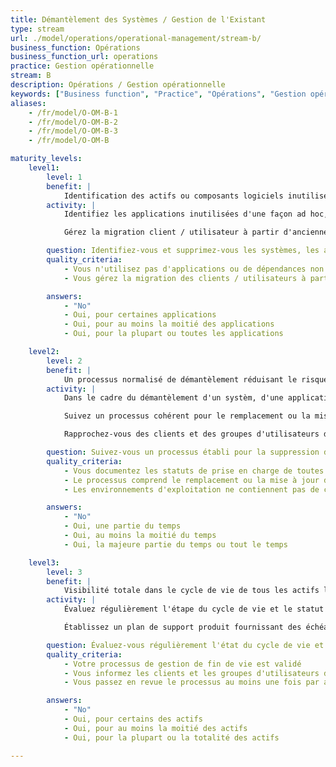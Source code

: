 ```yaml
---
title: Démantèlement des Systèmes / Gestion de l'Existant
type: stream
url: ./model/operations/operational-management/stream-b/
business_function: Opérations
business_function_url: operations
practice: Gestion opérationnelle
stream: B
description: Opérations / Gestion opérationnelle
keywords: ["Business function", "Practice", "Opérations", "Gestion opérationnelle"]
aliases:
    - /fr/model/O-OM-B-1
    - /fr/model/O-OM-B-2
    - /fr/model/O-OM-B-3
    - /fr/model/O-OM-B

maturity_levels:
    level1:
        level: 1
        benefit: |
            Identification des actifs ou composants logiciels inutilisés
        activity: |
            Identifiez les applications inutilisées d'une façon ad hoc, soit par observation par hasard, soit en effectuant occasionnellement une revue. Lorsque vous identifiez des applications non utilisées, enregistrez ces constatations pour des actions ultérieures. Si vous avez établi un processus formel pour le démantèlement des applications non utilisées, assurez-vous que les équipes en sont informées et l'utilisent.

            Gérez la migration client / utilisateur à partir d'anciennes versions de vos produits pour chaque produit et chaque groupe de client / utilisateur. Lorsqu'une version du produit n'est plus utilisée par aucun groupe client / utilisateur, arrêtez le support pour cette version. Cependant, à ce niveau de maturité, il se peut que vous ayez un grand nombre de versions de produits en cours d'utilisation à travers toute la base de clients / utilisateurs, demandant des efforts significatifs aux développeurs pour garantir la compatibilité ascendante des correctifs de produits.

        question: Identifiez-vous et supprimez-vous les systèmes, les applications, les dépendances des applications ou les services qui ne sont plus utilisés, ont atteint leur fin de vie ou ne sont plus activement développés ou maintenus?
        quality_criteria:
            - Vous n'utilisez pas d'applications ou de dépendances non maintenues
            - Vous gérez la migration des clients / utilisateurs à partir des anciennes versions pour chaque produit et chaque groupe de clients / utilisateurs

        answers:
            - "No"
            - Oui, pour certaines applications
            - Oui, pour au moins la moitié des applications
            - Oui, pour la plupart ou toutes les applications

    level2:
        level: 2
        benefit: |
            Un processus normalisé de démantèlement réduisant le risque d'oubli de composant
        activity: |
            Dans le cadre du démantèlement d'un systèm, d'une application ou d'un service, suivez un processus établi pour supprimer tous les comptes pertinents, les règles du pare-feu, les données, etc. de l'environnement opérationnel. En supprimant ces éléments inutiles des fichiers de configuration, vous améliorez la maintenabilité des ressources infrastructure-en-tant-que-code.

            Suivez un processus cohérent pour le remplacement ou la mise à jour en temps opportun d'applications tierces ou de dépendances de l'application (par ex., système d'exploitation, applications utilitaires, bibliothèques), qui ont atteint leur fin de vie.

            Rapprochez-vous des clients et des groupes d'utilisateurs de vos produits en fin de vie ou approchant de leur fin de vie afin de les faire migrer en temps voulu vers des versions supportées.

        question: Suivez-vous un processus établi pour la suppression de toutes les ressources associées, dans le cadre du démantèlement des systèmes, des applications, des dépendances des applications ou des services inutilisés?
        quality_criteria:
            - Vous documentez les statuts de prise en charge de toutes les versions publiées de vos produits dans un endroit accessible
            - Le processus comprend le remplacement ou la mise à jour des applications tierces ou des dépendances d'applications qui ont atteint leur fin de vie
            - Les environnements d'exploitation ne contiennent pas de comptes, de règles de pare-feu ou autres artefacts de configuration inutiles

        answers:
            - "No"
            - Oui, une partie du temps
            - Oui, au moins la moitié du temps
            - Oui, la majeure partie du temps ou tout le temps

    level3:
        level: 3
        benefit: |
            Visibilité totale dans le cycle de vie de tous les actifs logiciels
        activity: |
            Évaluez régulièrement l'étape du cycle de vie et le statut de support de tous les actifs logiciels et composants d'infrastructure sous-jacents et estimez leur fin de vie. Suivez un processus bien défini pour atténuer activement les risques de sécurité qui surviennent lorsque les actifs / composants approchent de leur fin de vie. Examinez et mettez à jour régulièrement votre processus afin de refléter les leçons tirées de l'expérience.

            Établissez un plan de support produit fournissant des échéanciers clairs pour la fin de support des versions antérieures du produit. Limitez les versions de produits en cours d'utilisation à un petit nombre (par exemple, N.x.x et N-1 seulement). Établissez et diffusez des échéanciers pour la fin de support des versions antérieures, et engagez-vous de façon proactive avec les clients et les groupes d'utilisateurs afin d'éviter les perturbations de service ou de support.

        question: Évaluez-vous régulièrement l'état du cycle de vie et le statut de maintenance de chaque logiciel et de chaque composant d'infrastructure sous-jacent et estimez-vous leur fin de vie?
        quality_criteria:
            - Votre processus de gestion de fin de vie est validé
            - Vous informez les clients et les groupes d'utilisateurs des échéanciers des produits afin d'éviter toute perturbation du service ou du support
            - Vous passez en revue le processus au moins une fois par an

        answers:
            - "No"
            - Oui, pour certains des actifs
            - Oui, pour au moins la moitié des actifs
            - Oui, pour la plupart ou la totalité des actifs

---
```

